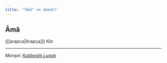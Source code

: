 ```yaml
---
title: '"Âmâ" ne demek?'
---
```


## Âmâ
([[arapca|Arapça]]) Kör

---
*Menşei: [Kubbealtı Lugatı](https://www.lugatim.com/s/Âmâ)*